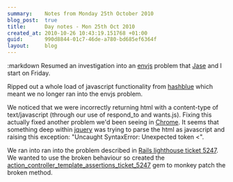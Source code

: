 ```yaml
---
summary:    Notes from Monday 25th October 2010
blog_post:  true
title:      Day notes - Mon 25th Oct 2010
created_at: 2010-10-26 10:43:19.151768 +01:00
guid:       990d8844-01c7-46de-a780-bd685ef6364f
layout:     blog
---
```

:markdown
  Resumed an investigation into an [envjs](http://github.com/smparkes/env-js) problem that [Jase](http://jasoncale.com/) and I start on Friday.

  Ripped out a whole load of javascript functionality from [hashblue](http://hashblue.com) which meant we no longer ran into the envjs problem.

  We noticed that we were incorrectly returning html with a content-type of text/javascript (through our use of respond_to and wants.js).  Fixing this actually fixed another problem we'd been seeing in [Chrome](http://www.google.com/chrome).  It seems that something deep within [jquery](http://jquery.com/) was trying to parse the html as javascript and raising this exception: "Uncaught SyntaxError: Unexpected token <".

  We ran into ran into the problem described in [Rails lighthouse ticket 5247](https://rails.lighthouseapp.com/projects/8994/tickets/5247-assert_template-wrong-behavior-for-testing-layout-used-to-render-template).  We wanted to use the broken behaviour so created the [action_controller_template_assertions_ticket_5247](http://github.com/freerange/action_controller_template_assertions_ticket_5247) gem to monkey patch the broken method.
